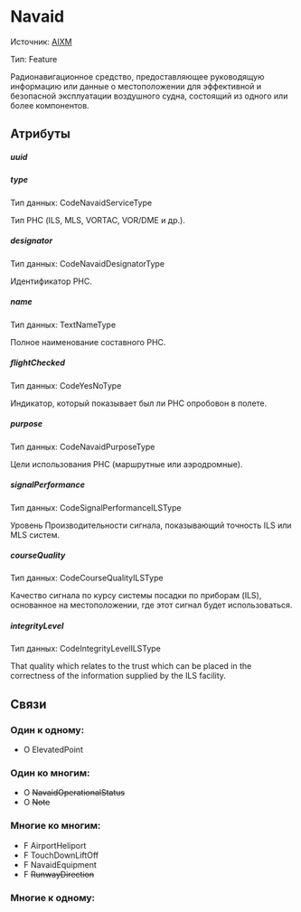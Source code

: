 Navaid
===============
Источник: [AIXM](https://extranet.eurocontrol.int/http://webprisme.cfmu.eurocontrol.int/aixmwiki_public/bin/view/AIXM/Class_Navaid)

Тип: Feature

Радионавигационное средство, предоставляющее руководящую информацию или данные о местоположении для эффективной и безопасной эксплуатации воздушного судна, состоящий из одного или более компонентов.

## Атрибуты

##### uuid

##### type
Тип данных: CodeNavaidServiceType

Тип РНС (ILS, MLS, VORTAC, VOR/DME и др.).

##### designator
Тип данных: CodeNavaidDesignatorType

Идентификатор РНС.

##### name
Тип данных: TextNameType

Полное наименование составного РНС.

##### flightChecked
Тип данных: CodeYesNoType

Индикатор, который показывает был ли РНС опробовон в полете.

##### purpose
Тип данных: CodeNavaidPurposeType

Цели использования РНС (маршрутные или аэродромные).

##### signalPerformance
Тип данных: CodeSignalPerformanceILSType

Уровень Производительности сигнала, показывающий точность ILS или MLS систем.

##### courseQuality
Тип данных: CodeCourseQualityILSType

Качество сигнала по курсу системы посадки по приборам (ILS), основанное на местоположении, где этот сигнал будет использоваться.

##### integrityLevel
Тип данных: CodeIntegrityLevelILSType

That quality which relates to the trust which can be placed in the correctness of the information supplied by the ILS facility.

## Связи

### Один к одному:

- O ElevatedPoint

### Один ко многим:

- O ~~NavaidOperationalStatus~~
- O ~~Note~~

### Многие ко многим:

- F AirportHeliport
- F TouchDownLiftOff
- F NavaidEquipment
- F ~~RunwayDirection~~

### Многие к одному:


